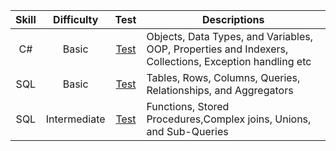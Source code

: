 | Skill | Difficulty | Test | Descriptions |
|:---:|:---:|:---:|---|
|C#|Basic|[Test](https://www.hackerrank.com/certificates/64d764516f9f)|Objects, Data Types, and Variables, OOP, Properties and Indexers, Collections, Exception handling etc |
|SQL|Basic|[Test](https://www.hackerrank.com/certificates/e2e4d8c8fadb)|Tables, Rows, Columns, Queries, Relationships, and Aggregators |
|SQL|Intermediate|[Test](https://www.hackerrank.com/certificates/1512703c0c92)|Functions, Stored Procedures,Complex joins, Unions, and Sub-Queries |
